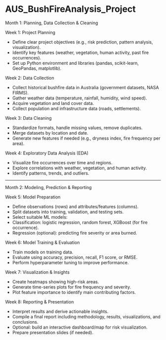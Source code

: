 # AUS_BushFireAnalysis_Project

Month 1: Planning, Data Collection & Cleaning

Week 1: Project Planning
- Define clear project objectives (e.g., risk prediction, pattern analysis, visualization).
- Identify key features (weather, vegetation, human activity, past fire occurrences).
- Set up Python environment and libraries (pandas, scikit-learn, GeoPandas, matplotlib).

Week 2: Data Collection
- Collect historical bushfire data in Australia (government datasets, NASA FIRMS).
- Gather weather data (temperature, rainfall, humidity, wind speed).
- Acquire vegetation and land cover data.
- Collect population and infrastructure data (roads, settlements).

Week 3: Data Cleaning
- Standardize formats, handle missing values, remove duplicates.
- Merge datasets by location and date.
- Generate new features if needed (e.g., dryness index, fire frequency per area).

Week 4: Exploratory Data Analysis (EDA)
- Visualize fire occurrences over time and regions.
- Explore correlations with weather, vegetation, and human activity.
- Identify patterns, trends, and outliers.

_________________________________________
Month 2: Modeling, Prediction & Reporting

Week 5: Model Preparation
- Define observations (rows) and attributes/features (columns).
- Split datasets into training, validation, and testing sets.
- Select suitable ML models:
- Classification: logistic regression, random forest, XGBoost (for fire occurrence).
- Regression (optional): predicting fire severity or area burned.

Week 6: Model Training & Evaluation
- Train models on training data.
- Evaluate using accuracy, precision, recall, F1 score, or RMSE.
- Perform hyperparameter tuning to improve performance.

Week 7: Visualization & Insights
- Create heatmaps showing high-risk areas.
- Generate time-series plots for fire frequency and severity.
- Plot feature importance to identify main contributing factors.

Week 8: Reporting & Presentation
- Interpret results and derive actionable insights.
- Compile a final report including methodology, results, visualizations, and conclusions.
- Optional: build an interactive dashboard/map for risk visualization.
- Prepare presentation slides (if needed).
